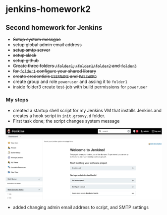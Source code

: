 # jenkins-homework2

## Second homework for Jenkins

* ~~Setup system messgae~~
* ~~setup global admin email address~~
* ~~setup smtp server~~
* ~~setup slack~~
* ~~setup github~~
* ~~Create three folders `/folder1`, `/folder1/folder2` and `folder3`~~
* ~~for `folder1` configure your shared library~~
* ~~create credentials `USERNAME` and `PASSWORD`~~
* create group and role `poweruser` and assing it to `folder1`
* inside folder3 create test-job with build permissions for `poweruser`

### My steps

* created a startup shell script for my Jenkins VM that installs Jenkins and creates a hook script in `init.groovy.d` folder.
* First task done; the script changes system message

![img1](img/CleanShot%202021-10-12%20at%2013.48.15@2x.png)

* added changing admin email address to script, and SMTP settings

